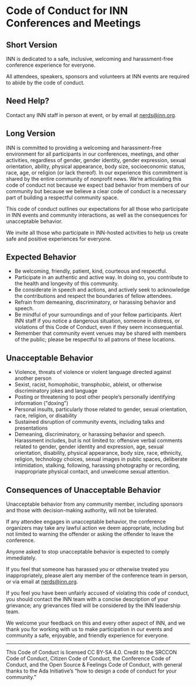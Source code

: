 # Code of Conduct for INN Conferences and Meetings

## Short Version

INN is dedicated to a safe, inclusive, welcoming and harassment-free conference experience for everyone.

All attendees, speakers, sponsors and volunteers at INN events are required to abide by the code of conduct.

## Need Help?

Contact any INN staff in person at event, or by email at nerds@inn.org.

## Long Version

INN is committed to providing a welcoming and harassment-free environment for all participants in our conferences, meetings, and other activities, regardless of gender, gender identity, gender expression, sexual orientation, ability, physical appearance, body size, socioeconomic status, race, age, or religion (or lack thereof). In our experience this commitment is shared by the entire community of nonprofit news. We’re articulating this code of conduct not because we expect bad behavior from members of our community but because we believe a clear code of conduct is a necessary part of building a respectful community space.

This code of conduct outlines our expectations for all those who participate in INN events and community interactions, as well as the consequences for unacceptable behavior.

We invite all those who participate in INN-hosted activities to help us create safe and positive experiences for everyone.

## Expected Behavior

- Be welcoming, friendly, patient, kind, courteous and respectful.
- Participate in an authentic and active way. In doing so, you contribute to the health and longevity of this community.
- Be considerate in speech and actions, and actively seek to acknowledge the contributions and respect the boundaries of fellow attendees.
- Refrain from demeaning, discriminatory, or harassing behavior and speech.
- Be mindful of your surroundings and of your fellow participants. Alert INN staff if you notice a dangerous situation, someone in distress, or violations of this Code of Conduct, even if they seem inconsequential.
- Remember that community event venues may be shared with members of the public; please be respectful to all patrons of these locations.

## Unacceptable Behavior

- Violence, threats of violence or violent language directed against another person
- Sexist, racist, homophobic, transphobic, ableist, or otherwise discriminatory jokes and language
- Posting or threatening to post other people’s personally identifying information ("doxing")
- Personal insults, particularly those related to gender, sexual orientation, race, religion, or disability
- Sustained disruption of community events, including talks and presentations
- Demeaning, discriminatory, or harassing behavior and speech. Harassment includes, but is not limited to: offensive verbal comments related to gender, gender identity and expression, age, sexual orientation, disability, physical appearance, body size, race, ethnicity, religion, technology choices, sexual images in public spaces, deliberate intimidation, stalking, following, harassing photography or recording, inappropriate physical contact, and unwelcome sexual attention.

## Consequences of Unacceptable Behavior

Unacceptable behavior from any community member, including sponsors and those with decision-making authority, will not be tolerated.

If any attendee engages in unacceptable behavior, the conference organizers may take any lawful action we deem appropriate, including but not limited to warning the offender or asking the offender to leave the conference. 

Anyone asked to stop unacceptable behavior is expected to comply immediately.

If you feel that someone has harassed you or otherwise treated you inappropriately, please alert any member of the conference team in person, or via email at nerds@inn.org.

If you feel you have been unfairly accused of violating this code of conduct, you should contact the INN team with a concise description of your grievance; any grievances filed will be considered by the INN leadership team.

We welcome your feedback on this and every other aspect of INN, and we thank you for working with us to make participation in our events and community a safe, enjoyable, and friendly experience for everyone.

----

This Code of Conduct is licensed CC BY-SA 4.0. Credit to the SRCCON Code of Conduct, Citizen Code of Conduct, the Conference Code of Conduct, and the Open Source & Feelings Code of Conduct, with general thanks to the Ada Initiative’s “how to design a code of conduct for your community.”